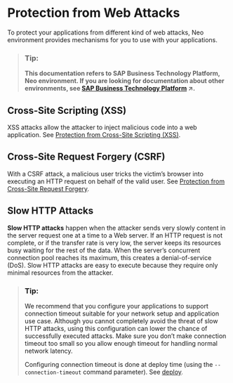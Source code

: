 <!-- loio52750a8f86bb428ca224daa4312d122e -->

# Protection from Web Attacks

To protect your applications from different kind of web attacks, Neo environment provides mechanisms for you to use with your applications.

> ### Tip:  
> **This documentation refers to SAP Business Technology Platform, Neo environment. If you are looking for documentation about other environments, see [SAP Business Technology Platform](https://help.sap.com/viewer/65de2977205c403bbc107264b8eccf4b/Cloud/en-US/6a2c1ab5a31b4ed9a2ce17a5329e1dd8.html "SAP Business Technology Platform (SAP BTP) is an integrated offering comprised of four technology portfolios: database and data management, application development and integration, analytics, and intelligent technologies. The platform offers users the ability to turn data into business value, compose end-to-end business processes, and build and extend SAP applications quickly.") :arrow_upper_right:.**



<a name="loio52750a8f86bb428ca224daa4312d122e__section_wnf_c5j_4kb"/>

## Cross-Site Scripting \(XSS\)

XSS attacks allow the attacker to inject malicious code into a web application. See [Protection from Cross-Site Scripting \(XSS\)](protection-from-cross-site-scripting-xss-e643316.md).



<a name="loio52750a8f86bb428ca224daa4312d122e__section_jp1_d5j_4kb"/>

## Cross-Site Request Forgery \(CSRF\)

With a CSRF attack, a malicious user tricks the victim’s browser into executing an HTTP request on behalf of the valid user. See [Protection from Cross-Site Request Forgery](protection-from-cross-site-request-forgery-1f5f34e.md).



<a name="loio52750a8f86bb428ca224daa4312d122e__section_qry_d5j_4kb"/>

## Slow HTTP Attacks

**Slow HTTP attacks** happen when the attacker sends very slowly content in the server request one at a time to a Web server. If an HTTP request is not complete, or if the transfer rate is very low, the server keeps its resources busy waiting for the rest of the data. When the server’s concurrent connection pool reaches its maximum, this creates a denial-of-service \(DoS\). Slow HTTP attacks are easy to execute because they require only minimal resources from the attacker.

> ### Tip:  
> We recommend that you configure your applications to support connection timeout suitable for your network setup and application use case. Although you cannot completely avoid the threat of slow HTTP attacks, using this configuration can lower the chance of successfully executed attacks. Make sure you don’t make connection timeout too small so you allow enough timeout for handling normal network latency.
> 
> Configuring connection timeout is done at deploy time \(using the `--connection-timeout` command parameter\). See [deploy](../50-administration-and-ops-neo/deploy-937db4f.md).

